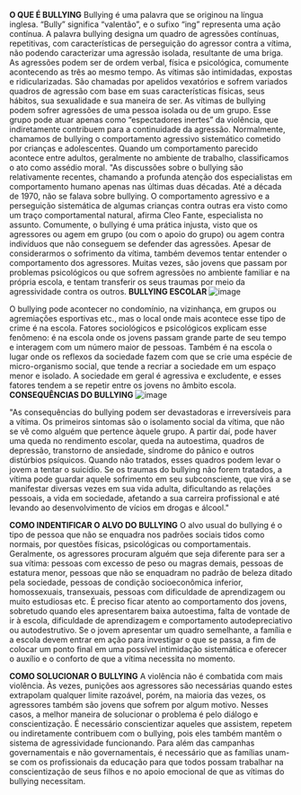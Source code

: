 **O QUE É BULLYING**
Bullying é uma palavra que se originou na língua inglesa. “Bully” significa “valentão”, e o sufixo “ing” representa uma ação contínua. A palavra bullying designa um quadro de agressões contínuas, repetitivas, com características de perseguição do agressor contra a vítima, não podendo caracterizar uma agressão isolada, resultante de uma briga.
As agressões podem ser de ordem verbal, física e psicológica, comumente acontecendo as três ao mesmo tempo. As vítimas são intimidadas, expostas e ridicularizadas. São chamadas por apelidos vexatórios e sofrem variados quadros de agressão com base em suas características físicas, seus hábitos, sua sexualidade e sua maneira de ser.
As vítimas de bullying podem sofrer agressões de uma pessoa isolada ou de um grupo. Esse grupo pode atuar apenas como “espectadores inertes” da violência, que indiretamente contribuem para a continuidade da agressão.
Normalmente, chamamos de bullying o comportamento agressivo sistemático cometido por crianças e adolescentes. Quando um comportamento parecido acontece entre adultos, geralmente no ambiente de trabalho, classificamos o ato como assédio moral.
"As discussões sobre o bullying são relativamente recentes, chamando a profunda atenção dos especialistas em comportamento humano apenas nas últimas duas décadas. Até a década de 1970, não se falava sobre bullying. O comportamento agressivo e a perseguição sistemática de algumas crianças contra outras era visto como um traço comportamental natural, afirma Cleo Fante, especialista no assunto.
Comumente, o bullying é uma prática injusta, visto que os agressores ou agem em grupo (ou com o apoio do grupo) ou agem contra indivíduos que não conseguem se defender das agressões. Apesar de considerarmos o sofrimento da vítima, também devemos tentar entender o comportamento dos agressores. Muitas vezes, são jovens que passam por problemas psicológicos ou que sofrem agressões no ambiente familiar e na própria escola, e tentam transferir os seus traumas por meio da agressividade contra os outros.
**BULLYING ESCOLAR**
![image](https://s2.static.brasilescola.uol.com.br/img/2019/09/bullying-escolar.jpg)

O bullying pode acontecer no condomínio, na vizinhança, em grupos ou agremiações esportivas etc., mas o local onde mais acontece esse tipo de crime é na escola. Fatores sociológicos e psicológicos explicam esse fenômeno: é na escola onde os jovens passam grande parte de seu tempo e interagem com um número maior de pessoas.
Também é na escola o lugar onde os reflexos da sociedade fazem com que se crie uma espécie de micro-organismo social, que tende a recriar a sociedade em um espaço menor e isolado. A sociedade em geral é agressiva e excludente, e esses fatores tendem a se repetir entre os jovens no âmbito escola.
**CONSEQUÊNCIAS DO BULLYING**
![image](https://s5.static.brasilescola.uol.com.br/img/2019/09/isolamento-social.jpg)

"As consequências do bullying podem ser devastadoras e irreversíveis para a vítima. Os primeiros sintomas são o isolamento social da vítima, que não se vê como alguém que pertence àquele grupo. A partir daí, pode haver uma queda no rendimento escolar, queda na autoestima, quadros de depressão, transtorno de ansiedade, síndrome do pânico e outros distúrbios psíquicos. Quando não tratados, esses quadros podem levar o jovem a tentar o suicídio.
Se os traumas do bullying não forem tratados, a vítima pode guardar aquele sofrimento em seu subconsciente, que virá a se manifestar diversas vezes em sua vida adulta, dificultando as relações pessoais, a vida em sociedade, afetando a sua carreira profissional e até levando ao desenvolvimento de vícios em drogas e álcool."

**COMO INDENTIFICAR O ALVO DO BULLYING**
O alvo usual do bullying é o tipo de pessoa que não se enquadra nos padrões sociais tidos como normais, por questões físicas, psicológicas ou comportamentais. Geralmente, os agressores procuram alguém que seja diferente para ser a sua vítima: pessoas com excesso de peso ou magras demais, pessoas de estatura menor, pessoas que não se enquadram no padrão de beleza ditado pela sociedade, pessoas de condição socioeconômica inferior, homossexuais, transexuais, pessoas com dificuldade de aprendizagem ou muito estudiosas etc.
É preciso ficar atento ao comportamento dos jovens, sobretudo quando eles apresentarem baixa autoestima, falta de vontade de ir à escola, dificuldade de aprendizagem e comportamento autodepreciativo ou autodestrutivo. Se o jovem apresentar um quadro semelhante, a família e a escola devem entrar em ação para investigar o que se passa, a fim de colocar um ponto final em uma possível intimidação sistemática e oferecer o auxílio e o conforto de que a vítima necessita no momento.

**COMO SOLUCIONAR O BULLYING**
A violência não é combatida com mais violência. Às vezes, punições aos agressores são necessárias quando estes extrapolam qualquer limite razoável, porém, na maioria das vezes, os agressores também são jovens que sofrem por algum motivo. Nesses casos, a melhor maneira de solucionar o problema é pelo diálogo e conscientização. É necessário conscientizar aqueles que assistem, repetem ou indiretamente contribuem com o bullying, pois eles também mantêm o sistema de agressividade funcionando.
Para além das campanhas governamentais e não governamentais, é necessário que as famílias unam-se com os profissionais da educação para que todos possam trabalhar na conscientização de seus filhos e no apoio emocional de que as vítimas do bullying necessitam.




















